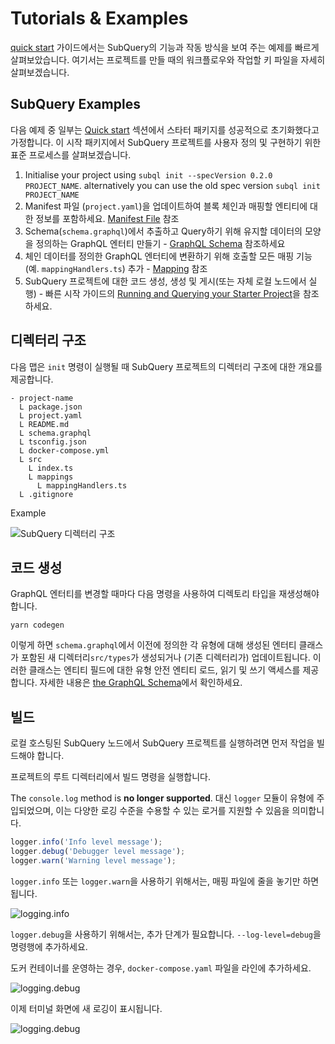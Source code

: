 # Tutorials & Examples

[quick start](/quickstart/quickstart.md) 가이드에서는 SubQuery의 기능과 작동 방식을 보여 주는 예제를 빠르게 살펴보았습니다. 여기서는 프로젝트를 만들 때의 워크플로우와 작업할 키 파일을 자세히 살펴보겠습니다.

## SubQuery Examples

다음 예제 중 일부는 [Quick start](../quickstart/quickstart.md) 섹션에서 스타터 패키지를 성공적으로 초기화했다고 가정합니다. 이 시작 패키지에서 SubQuery 프로젝트를 사용자 정의 및 구현하기 위한 표준 프로세스를 살펴보겠습니다.

1. Initialise your project using `subql init --specVersion 0.2.0 PROJECT_NAME`. alternatively you can use the old spec version `subql init PROJECT_NAME`
2. Manifest 파일 (`project.yaml`)을 업데이트하여 블록 체인과 매핑할 엔티티에 대한 정보를 포함하세요. [Manifest File](./manifest.md) 참조
3. Schema(`schema.graphql`)에서 추출하고 Query하기 위해 유지할 데이터의 모양을 정의하는 GraphQL 엔터티 만들기 - [GraphQL Schema](./graphql.md) 참조하세요
4. 체인 데이터를 정의한 GraphQL 엔터티에 변환하기 위해 호출할 모든 매핑 기능(예. `mappingHandlers.ts`) 추가 - [Mapping](./mapping.md) 참조
5. SubQuery 프로젝트에 대한 코드 생성, 생성 및 게시(또는 자체 로컬 노드에서 실행) - 빠른 시작 가이드의 [Running and Querying your Starter Project](./quickstart.md#running-and-querying-your-starter-project)을 참조하세요.

## 디렉터리 구조

다음 맵은 `init` 명령이 실행될 때 SubQuery 프로젝트의 디렉터리 구조에 대한 개요를 제공합니다.

```
- project-name
  L package.json
  L project.yaml
  L README.md
  L schema.graphql
  L tsconfig.json
  L docker-compose.yml
  L src
    L index.ts
    L mappings
      L mappingHandlers.ts
  L .gitignore
```

Example

![SubQuery 디렉터리 구조](/assets/img/subQuery_directory_stucture.png)

## 코드 생성

GraphQL 엔터티를 변경할 때마다 다음 명령을 사용하여 디렉토리 타입을 재생성해야 합니다.

```
yarn codegen
```

이렇게 하면 `schema.graphql`에서 이전에 정의한 각 유형에 대해 생성된 엔터티 클래스가 포함된 새 디렉터리`src/types`가 생성되거나 (기존 디렉터리가) 업데이트됩니다. 이러한 클래스는 엔티티 필드에 대한 유형 안전 엔티티 로드, 읽기 및 쓰기 액세스를 제공합니다. 자세한 내용은 [the GraphQL Schema](./graphql.md)에서 확인하세요.

## 빌드

로컬 호스팅된 SubQuery 노드에서 SubQuery 프로젝트를 실행하려면 먼저 작업을 빌드해야 합니다.

프로젝트의 루트 디렉터리에서 빌드 명령을 실행합니다.

<CodeGroup> The `console.log` method is **no longer supported**. 대신 `logger` 모듈이 유형에 주입되었으며, 이는 다양한 로깅 수준을 수용할 수 있는 로거를 지원할 수 있음을 의미합니다.

```typescript
logger.info('Info level message');
logger.debug('Debugger level message');
logger.warn('Warning level message');
```

`logger.info` 또는 `logger.warn`을 사용하기 위해서는, 매핑 파일에 줄을 놓기만 하면 됩니다.

![logging.info](/assets/img/logging_info.png)

`logger.debug`을 사용하기 위해서는, 추가 단계가 필요합니다. `--log-level=debug`을 명령행에 추가하세요.

도커 컨테이너를 운영하는 경우, `docker-compose.yaml` 파일을 라인에 추가하세요.

![logging.debug](/assets/img/logging_debug.png)

이제 터미널 화면에 새 로깅이 표시됩니다.

![logging.debug](/assets/img/subquery_logging.png)
